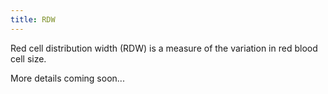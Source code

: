 ```yaml
---
title: RDW
---
```


Red cell distribution width (RDW) is a measure of the variation in red blood cell size.

More details coming soon...